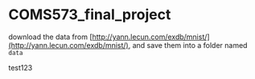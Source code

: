 # COMS573_final_project

download the data from [http://yann.lecun.com/exdb/mnist/](http://yann.lecun.com/exdb/mnist/), and save them into a folder named `data`


test123